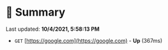 # 📖 Summary
Last updated: **10/4/2021, 5:58:13 PM**

- `GET` [https://google.com](https://google.com) - **Up** (367ms)
